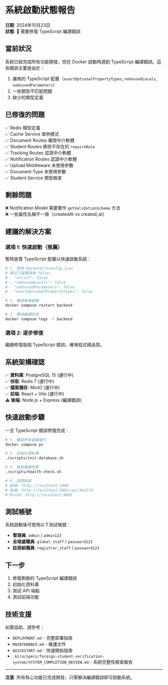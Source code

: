 # 系統啟動狀態報告

**日期**: 2024年10月23日  
**狀態**: 🔧 需要修復 TypeScript 編譯錯誤

## 當前狀況

系統已經完成所有功能開發，但在 Docker 啟動時遇到 TypeScript 編譯錯誤。這些錯誤主要是由於：

1. 嚴格的 TypeScript 配置（`exactOptionalPropertyTypes`, `noUnusedLocals`, `noUnusedParameters`）
2. 一些類型不匹配問題
3. 缺少的類型定義

## 已修復的問題

✅ Redis 類型定義  
✅ Cache Service 單例模式  
✅ Document Routes 權限中介軟體  
✅ Student Routes 移除不存在的 `requireRole`  
✅ Tracking Routes 認證中介軟體  
✅ Notification Routes 認證中介軟體  
✅ Upload Middleware 未使用參數  
✅ Document Type 未使用參數  
✅ Student Service 類型檢查  

## 剩餘問題

❌ Notification Model 需要實作 `getValidationSchema` 方法  
❌ 一些屬性名稱不一致（createdAt vs created_at）

## 建議的解決方案

### 選項 1: 快速啟動（推薦）

暫時放寬 TypeScript 配置以快速啟動系統：

```bash
# 1. 修改 backend/tsconfig.json
# 將以下設置改為 false:
# - "strict": false
# - "noUnusedLocals": false  
# - "noUnusedParameters": false
# - "exactOptionalPropertyTypes": false

# 2. 重啟後端容器
docker compose restart backend

# 3. 等待編譯完成
docker compose logs -f backend
```

### 選項 2: 逐步修復

繼續修復每個 TypeScript 錯誤，確保程式碼品質。

## 系統架構確認

✅ **資料庫**: PostgreSQL 15 (運行中)  
✅ **快取**: Redis 7 (運行中)  
✅ **檔案儲存**: MinIO (運行中)  
✅ **前端**: React + Vite (運行中)  
⚠️ **後端**: Node.js + Express (編譯錯誤)

## 快速啟動步驟

一旦 TypeScript 錯誤修復完成：

```bash
# 1. 確認所有容器運行
docker compose ps

# 2. 初始化資料庫
./scripts/init-database.sh

# 3. 檢查健康狀態
./scripts/health-check.sh

# 4. 訪問系統
# 前端: http://localhost:3000
# 後端: http://localhost:5001/api/health
# MinIO: http://localhost:9001
```

## 測試帳號

系統啟動後可使用以下測試帳號：

- **管理員**: `admin` / `admin123`
- **全球處職員**: `global_staff` / `password123`
- **註冊組職員**: `registrar_staff` / `password123`

## 下一步

1. 修復剩餘的 TypeScript 編譯錯誤
2. 初始化資料庫
3. 測試 API 端點
4. 測試前端功能

## 技術支援

如需協助，請參考：
- `DEPLOYMENT.md` - 完整部署指南
- `MAINTENANCE.md` - 維護文件
- `QUICKSTART.md` - 快速開始指南
- `.kiro/specs/foreign-student-verification-system/SYSTEM_COMPLETION_REVIEW.md` - 系統完整性檢查報告

---

**注意**: 所有核心功能已完成開發，只需解決編譯錯誤即可啟動系統。
